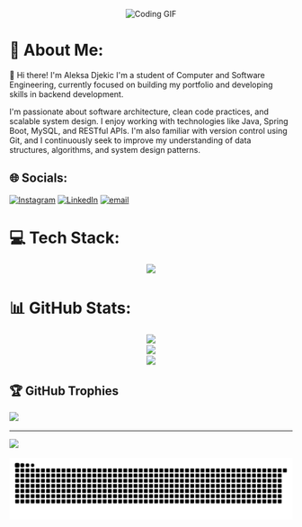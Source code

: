 <p align="center">
  <img src="https://user-images.githubusercontent.com/74038190/225813708-98b745f2-7d22-48cf-9150-083f1b00d6c9.gif" alt="Coding GIF" width="500"/>
</p>



# 💫 About Me:
👋 Hi there! I'm Aleksa Djekic
I'm a student of Computer and Software Engineering, currently focused on building my portfolio and developing skills in backend development.

I'm passionate about software architecture, clean code practices, and scalable system design. I enjoy working with technologies like Java, Spring Boot, MySQL, and RESTful APIs. I'm also familiar with version control using Git, and I continuously seek to improve my understanding of data structures, algorithms, and system design patterns.


## 🌐 Socials:
 [![Instagram](https://img.shields.io/badge/Instagram-%23E4405F.svg?logo=Instagram&logoColor=white)](https://instagram.com/a_djekic) [![LinkedIn](https://img.shields.io/badge/LinkedIn-%230077B5.svg?logo=linkedin&logoColor=white)](https://linkedin.com/in/aleksadjekic-se) [![email](https://img.shields.io/badge/Email-D14836?logo=gmail&logoColor=white)](mailto:leki.djekic@gmail.com) 

# 💻 Tech Stack:
<p align="center">
  <a href="https://skillicons.dev">
    <img src="https://skillicons.dev/icons?i=git,html,css,cs,python,mysql,java,eclipse,postman,spring,stackoverflow,vscode,react,windows" />
  </a>
</p>


# 📊 GitHub Stats:
<div align="center">

  <!-- GitHub Stats -->
  <img src="https://github-readme-stats.vercel.app/api?username=Al3k5a24&theme=dark&hide_border=false&include_all_commits=true&count_private=false" />

  <!-- GitHub Streak -->
  <br/>
  <img src="https://nirzak-streak-stats.vercel.app/?user=Al3k5a24&theme=dark&hide_border=false" />

  <!-- Language Stats (Circular Chart) -->
  <br/>
<img src="https://github-readme-stats.vercel.app/api/top-langs/?username=Al3k5a24&layout=compact&theme=dark&hide_border=false" />

</div>

## 🏆 GitHub Trophies
![](https://github-profile-trophy.vercel.app/?username=Al3k5a24&theme=tokyonight&no-frame=false&no-bg=true&margin-w=4)

---
[![](https://visitcount.itsvg.in/api?id=Al3k5a24&icon=6&color=8)](https://visitcount.itsvg.in)

![snake gif](https://github.com/Al3k5a24/Al3k5a24/blob/output/github-snake-dark.svg)
